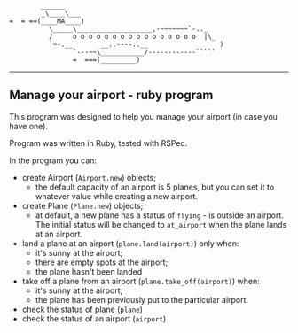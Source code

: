
```
        ______
        _\____\___
=  = ==(____MA____)
          \_____\___________________,-~~~~~~~`-.._
          /     o o o o o o o o o o o o o o o o  |\_
          `~-.__       __..----..__                  )
                `---~~\___________/------------`````
                =  ===(_________)

```

---------
## Manage your airport - ruby program

This program was designed to help you manage your airport (in case you have one).

Program was written in Ruby, tested with RSPec.

In the program you can:
- create Airport (`Airport.new`) objects;
  - the default capacity of an airport is 5 planes, but you can set it to whatever value while creating a new airport.
- create Plane (`Plane.new`) objects;
  - at default, a new plane has a status of `flying` - is outside an airport. The initial status will be changed to `at_airport` when the plane lands at an airport.
- land a plane at an airport (`plane.land(airport)`) only when:
  - it's sunny at the airport;
  - there are empty spots at the airport;
  - the plane hasn't been landed
- take off a plane from an airport (`plane.take_off(airport)`) when:
  - it's sunny at the airport;
  - the plane has been previously put to the particular airport.
- check the status of plane (`plane`)
- check the status of an airport (`airport`)
